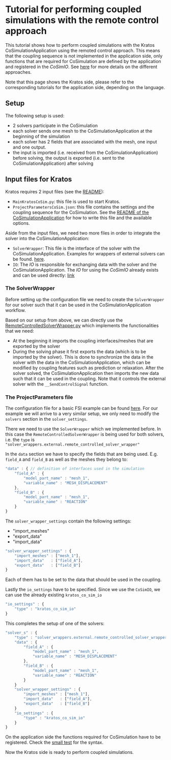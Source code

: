 # Tutorial for performing coupled simulations with the remote control approach

This tutorial shows how to perform coupled simulations with the Kratos CoSimulationApplication using the remoted control approach. This means that the coupling sequence is not implemented in the application side, only functions that are required for CoSimulation are defined by the application and registered in the _CoSimIO_. See [here](kratos_co_simulation.md) for more details on the different approaches.

Note that this page shows the Kratos side, please refer to the corresponding tutorials for the application side, depending on the language.

## Setup

The following setup is used:

- 2 solvers participate in the CoSimulation
- each solver sends one mesh to the CoSimulationApplication at the beginning of the simulation
- each solver has 2 fields that are associated with the mesh, one input and one output.
- the input is imported (i.e. received from the CoSimulationApplication) before solving, the output is exported (i.e. sent to the CoSimulationApplication) after solving

## Input files for Kratos

Kratos requires 2 input files (see the [README](https://github.com/KratosMultiphysics/Kratos/blob/master/applications/CoSimulationApplication/README.md#user-guide)):
- `MainKratosCoSim.py`: this file is used to start Kratos.
- `ProjectParametersCoSim.json`: this file contains the settings and the coupling sequence for the CoSimulation. See the [README of the CoSimulationApplication](https://github.com/KratosMultiphysics/Kratos/blob/master/applications/CoSimulationApplication/README.md#the-json-configuration-file) for how to write this file and the available options.

Aside from the input files, we need two more files in order to integrate the solver into the CoSimulationApplication:
- `SolverWrapper`: This file is the interface of the solver with the CoSimulationApplication. Examples for wrappers of external solvers can be found. [here](https://github.com/KratosMultiphysics/Kratos/tree/master/applications/CoSimulationApplication/python_scripts/solver_wrappers/external).
- `IO`: The _IO_ is responsible for exchanging data with the solver and the CoSimulationApplication. The _IO_ for using the _CoSimIO_ already exists and can be used directly: [link](https://github.com/KratosMultiphysics/Kratos/blob/master/applications/CoSimulationApplication/python_scripts/solver_wrappers/kratos_co_sim_io.py)

### The SolverWrapper

Before setting up the configuration file we need to create the `SolverWrapper` for our solver such that it can be used in the CoSimulationApplication workflow.

Based on our setup from above, we can directly use the [RemoteControlledSolverWrapper.py](https://github.com/KratosMultiphysics/Kratos/blob/master/applications/CoSimulationApplication/python_scripts/solver_wrappers/external/remote_controlled_solver_wrapper.py) which implements the functionalities that we need:
- At the beginning it imports the coupling interfaces/meshes that are exported by the solver
- During the solving phase it first exports the data (which is to be imported by the solver). This is done to synchronize the data in the solver with the data in the CoSimulationApplication, which can be modified by coupling features such as prediction or relaxation. After the solver solved, the CoSimulationApplication then imports the new data such that it can be used in the coupling.
Note that it controls the external solver with the `__SendControlSignal` function.

### The ProjectParameters file

The configuration file for a basic FSI example can be found [here](https://github.com/KratosMultiphysics/Kratos/blob/master/applications/CoSimulationApplication/README.md#basic-fsi-example). For our example we will arrive to a very similar setup, we only need to modify the `solvers` section in the `solver_settings`.

There we need to use the `SolverWrapper` which we implemented before. In this case the `RemoteControlledSolverWrapper` is being used for both solvers, i.e. the `type` is `"solver_wrappers.external.remote_controlled_solver_wrapper"`

In the `data` section we have to specify the fields that are being used. E.g. `field_A` and `field_B` as well as the meshes they belong to:

```js
"data" : { // definition of interfaces used in the simulation
    "field_A" : {
        "model_part_name" : "mesh_1",
        "variable_name" : "MESH_DISPLACEMENT"
    },
    "field_B" : {
        "model_part_name" : "mesh_1",
        "variable_name" : "REACTION"
    }
}
```

The `solver_wrapper_settings` contain the following settings:
- "import_meshes"
- "export_data"
- "import_data"

```js
"solver_wrapper_settings" : {
    "import_meshes" : ["mesh_1"],
    "import_data"   : ["field_A"],
    "export_data"   : ["field_B"]
}
```

Each of them has to be set to the data that should be used in the coupling.

Lastly the `io_settings` have to be specified. Since we use the `CoSimIO`, we can use the already existing `kratos_co_sim_io`

```js
"io_settings" : {
    "type" : "kratos_co_sim_io"
}
```

This completes the setup of one of the solvers:

```js
"solver_s" : {
    "type" : "solver_wrappers.external.remote_controlled_solver_wrapper",
    "data" : {
        "field_A" : {
            "model_part_name" : "mesh_1",
            "variable_name" : "MESH_DISPLACEMENT"
        },
        "field_B" : {
            "model_part_name" : "mesh_1",
            "variable_name" : "REACTION"
        }
    }
    "solver_wrapper_settings" : {
        "import_meshes" : ["mesh_1"],
        "import_data"   : ["field_A"],
        "export_data"   : ["field_B"]
    }
    "io_settings" : {
        "type" : "kratos_co_sim_io"
    }
}
```

On the application side the functions required for CoSimulation have to be registered. Check the [small test](https://github.com/KratosMultiphysics/CoSimIO/blob/master/tests/integration_tutorials/cpp/run.cpp) for the syntax.

Now the Kratos side is ready to perform coupled simulations.
